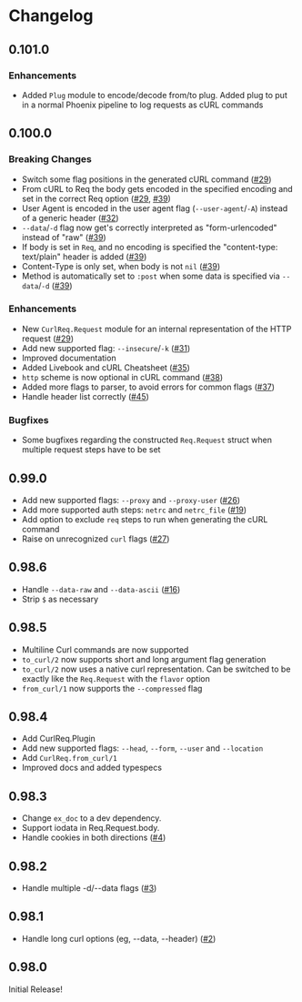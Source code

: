 # Changelog

## 0.101.0

### Enhancements

- Added `Plug` module to encode/decode from/to plug. Added plug to put in a normal Phoenix pipeline to log requests as cURL commands

## 0.100.0

### Breaking Changes

- Switch some flag positions in the generated cURL command ([#29](https://github.com/derekkraan/curl_req/pull/29))
- From cURL to Req the body gets encoded in the specified encoding and set in the correct Req option ([#29](https://github.com/derekkraan/curl_req/pull/29), [#39](https://github.com/derekkraan/curl_req/pull/39))
- User Agent is encoded in the user agent flag (`--user-agent`/`-A`) instead of a generic header ([#32](https://github.com/derekkraan/curl_req/pull/32))
- `--data`/`-d` flag now get's correctly interpreted as "form-urlencoded" instead of "raw" ([#39](https://github.com/derekkraan/curl_req/pull/39))
- If body is set in `Req`, and no encoding is specified the "content-type: text/plain" header is added ([#39](https://github.com/derekkraan/curl_req/pull/39))
- Content-Type is only set, when body is not `nil` ([#39](https://github.com/derekkraan/curl_req/pull/39))
- Method is automatically set to `:post` when some data is specified via `--data`/`-d` ([#39](https://github.com/derekkraan/curl_req/pull/39))

### Enhancements

- New `CurlReq.Request` module for an internal representation of the HTTP request ([#29](https://github.com/derekkraan/curl_req/pull/29))
- Add new supported flag: `--insecure`/`-k` ([#31](https://github.com/derekkraan/curl_req/pull/31))
- Improved documentation
- Added Livebook and cURL Cheatsheet ([#35](https://github.com/derekkraan/curl_req/pull/35))
- `http` scheme is now optional in cURL command ([#38](https://github.com/derekkraan/curl_req/pull/38))
- Added more flags to parser, to avoid errors for common flags ([#37](https://github.com/derekkraan/curl_req/pull/37))
- Handle header list correctly ([#45](https://github.com/derekkraan/curl_req/pull/45))

### Bugfixes

- Some bugfixes regarding the constructed `Req.Request` struct when multiple request steps have to be set

## 0.99.0

- Add new supported flags: `--proxy` and `--proxy-user` ([#26](https://github.com/derekkraan/curl_req/pull/26))
- Add more supported auth steps: `netrc` and `netrc_file` ([#19](https://github.com/derekkraan/curl_req/pull/19))
- Add option to exclude `req` steps to run when generating the cURL command
- Raise on unrecognized `curl` flags ([#27](https://github.com/derekkraan/curl_req/pull/27))

## 0.98.6
- Handle `--data-raw` and `--data-ascii` ([#16](https://github.com/derekkraan/curl_req/pull/16))
- Strip `$` as necessary

## 0.98.5
- Multiline Curl commands are now supported
- `to_curl/2` now supports short and long argument flag generation
- `to_curl/2` now uses a native curl representation. Can be switched to be exactly like the `Req.Request` with the `flavor` option
- `from_curl/1` now supports the `--compressed` flag

## 0.98.4
- Add CurlReq.Plugin
- Add new supported flags: `--head`, `--form`, `--user` and `--location`
- Add `CurlReq.from_curl/1`
- Improved docs and added typespecs

## 0.98.3
- Change `ex_doc` to a dev dependency.
- Support iodata in Req.Request.body.
- Handle cookies in both directions ([#4](https://github.com/derekkraan/curl_req/pull/4))

## 0.98.2
- Handle multiple -d/--data flags ([#3](https://github.com/derekkraan/curl_req/pull/3))

## 0.98.1
- Handle long curl options (eg, --data, --header) ([#2](https://github.com/derekkraan/curl_req/pull/2))

## 0.98.0
Initial Release!

